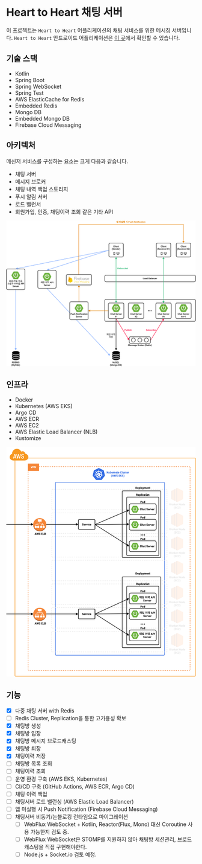 # Heart to Heart 채팅 서버
이 프로젝트는 `Heart to Heart` 어플리케이션의 채팅 서비스를 위한 메시징 서버입니다. `Heart to Heart` 안드로이드 어플리케이션은 [이 곳](https://github.com/yologger/heart-to-heart-android)에서 확인할 수 있습니다.

## 기술 스택
- Kotlin
- Spring Boot
- Spring WebSocket
- Spring Test
- AWS ElasticCache for Redis
- Embedded Redis
- Mongo DB
- Embedded Mongo DB
- Firebase Cloud Messaging

## 아키텍처
메신저 서비스를 구성하는 요소는 크게 다음과 같습니다.

- 채팅 서버
- 메시지 브로커
- 채팅 내역 백업 스토리지
- 푸시 알림 서버
- 로드 밸런서
- 회원가입, 인증, 채팅이력 조회 같은 기타 API

![](./imgs/a.png)

## 인프라

- Docker
- Kubernetes (AWS EKS)
- Argo CD
- AWS ECR
- AWS EC2
- AWS Elastic Load Balancer (NLB)
- Kustomize

![](./imgs/b.png)

## 기능
- [x] 다중 채팅 서버 with Redis
- [ ] Redis Cluster, Replication을 통한 고가용성 확보
- [x] 채팅방 생성
- [x] 채팅방 입장
- [x] 채팅방 메시지 브로드캐스팅
- [x] 채팅방 퇴장
- [x] 채팅이력 저장
- [ ] 채팅방 목록 조회
- [ ] 채팅이력 조회
- [ ] 운영 환경 구축 (AWS EKS, Kubernetes)
- [ ] CI/CD 구축 (GitHub Actions, AWS ECR, Argo CD)
- [ ] 채팅 이력 백업 
- [ ] 채팅서버 로드 밸런싱 (AWS Elastic Load Balancer)
- [ ] 앱 미실행 시 Push Notification (Firebase Cloud Messaging)
- [ ] 채팅서버 비동기/논블로킹 런타임으로 마이그레이션
  - [ ] WebFlux WebSocket + Kotlin, Reactor(Flux, Mono) 대신 Coroutine 사용 가능한지 검토 중.
  - [ ] WebFlux WebSocket은 STOMP를 지원하지 않아 채팅방 세션관리, 브로드캐스팅을 직접 구현해야한다.
  - [ ] Node.js + Socket.io 검토 예정.